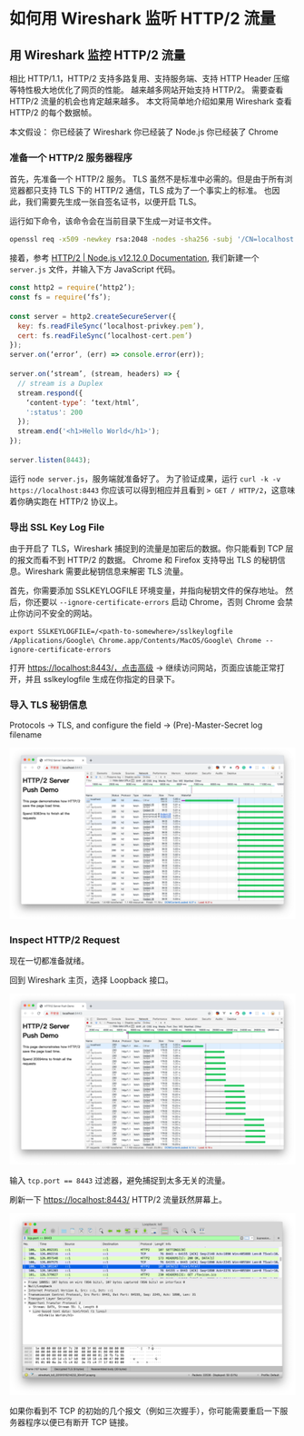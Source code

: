 # 如何用 Wireshark 监听 HTTP/2 流量

## 用 Wireshark 监控 HTTP/2 流量

相比 HTTP/1.1，HTTP/2 支持多路复用、支持服务端、支持 HTTP Header 压缩等特性极大地优化了网页的性能。 越来越多网站开始支持 HTTP/2。 需要查看 HTTP/2 流量的机会也肯定越来越多。 本文将简单地介绍如果用 Wireshark 查看 HTTP/2 的每个数据帧。

本文假设： 你已经装了 Wireshark 你已经装了 Node.js 你已经装了 Chrome

### 准备一个 HTTP/2 服务器程序

首先，先准备一个 HTTP/2 服务。 TLS 虽然不是标准中必需的。但是由于所有浏览器都只支持 TLS 下的 HTTP/2 通信，TLS 成为了一个事实上的标准。 也因此，我们需要先生成一张自签名证书，以便开启 TLS。

运行如下命令，该命令会在当前目录下生成一对证书文件。

```bash
openssl req -x509 -newkey rsa:2048 -nodes -sha256 -subj '/CN=localhost' -keyout localhost-privkey.pem -out localhost-cert.pem
```

接着，参考 [HTTP/2 \| Node.js v12.12.0 Documentation](https://nodejs.org/api/http2.html#http2_server_side_example), 我们新建一个 `server.js` 文件，并输入下方 JavaScript 代码。

```javascript
const http2 = require(‘http2’);
const fs = require(‘fs’);

const server = http2.createSecureServer({
  key: fs.readFileSync(‘localhost-privkey.pem’),
  cert: fs.readFileSync(‘localhost-cert.pem’)
});
server.on(‘error’, (err) => console.error(err));

server.on(‘stream’, (stream, headers) => {
  // stream is a Duplex
  stream.respond({
    ‘content-type’: ‘text/html’,
    ':status': 200
  });
  stream.end('<h1>Hello World</h1>');
});

server.listen(8443);
```

运行 `node server.js`，服务端就准备好了。 为了验证成果，运行 `curl -k -v https://localhost:8443` 你应该可以得到相应并且看到 `> GET / HTTP/2`，这意味着你确实跑在 HTTP/2 协议上。

### 导出 SSL Key Log File

由于开启了 TLS，Wireshark 捕捉到的流量是加密后的数据。你只能看到 TCP 层的报文而看不到 HTTP/2 的数据。 Chrome 和 Firefox 支持导出 TLS 的秘钥信息。Wireshark 需要此秘钥信息来解密 TLS 流量。

首先，你需要添加 SSLKEYLOGFILE 环境变量，并指向秘钥文件的保存地址。 然后，你还要以 `--ignore-certificate-errors` 启动 Chrome，否则 Chrome 会禁止你访问不安全的网站。

```text
export SSLKEYLOGFILE=/<path-to-somewhere>/sslkeylogfile
/Applications/Google\ Chrome.app/Contents/MacOS/Google\ Chrome --ignore-certificate-errors
```

打开 [https://localhost:8443/，点击高级](https://localhost:8443/，点击高级) -&gt; 继续访问网站，页面应该能正常打开，并且 sslkeylogfile 生成在你指定的目录下。

### 导入 TLS 秘钥信息

Protocols -&gt; TLS, and configure the field -&gt; \(Pre\)-Master-Secret log filename

![](.gitbook/assets/image%20%284%29.png)

### Inspect HTTP/2 Request

现在一切都准备就绪。

回到 Wireshark 主页，选择 Loopback 接口。

![](.gitbook/assets/image%20%283%29.png)

输入 `tcp.port == 8443` 过滤器，避免捕捉到太多无关的流量。

刷新一下 [https://localhost:8443/](https://localhost:8443/) HTTP/2 流量跃然屏幕上。

![](.gitbook/assets/image%20%289%29.png)

如果你看到不 TCP 的初始的几个报文（例如三次握手），你可能需要重启一下服务器程序以便已有断开 TCP 链接。

